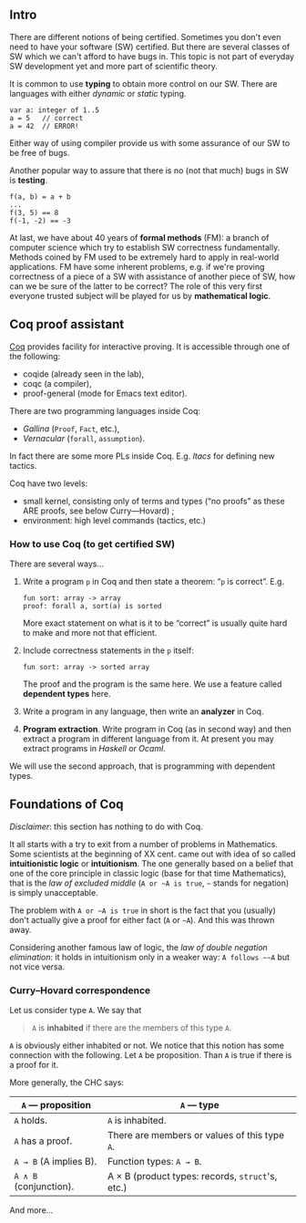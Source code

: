 ## Intro

There are different notions of being certified. Sometimes you don't even need
to have your software (SW) certified. But there are several classes of 
SW which we can't afford to
have bugs in. This topic is not part of everyday SW development yet
and more part of scientific theory.

It is common to use **typing** to obtain more control on our SW. There are 
languages with either _dynamic_ or _static_ typing.

    var a: integer of 1..5
    a = 5   // correct
    a = 42  // ERROR!

Either way of using compiler provide us with some assurance of our SW to be free
of bugs.

Another popular way to assure that there is no (not that much) bugs in SW is
**testing**.
    
    f(a, b) = a + b
    ...
    f(3, 5) == 8
    f(-1, -2) == -3

At last, we have about 40 years of **formal methods** (FM): a branch of computer
science which try to establish SW correctness fundamentally. Methods coined by
FM used to be extremely hard to apply in real-world applications. FM have some 
inherent problems, e.g. if we're proving correctness of a piece of a SW with
assistance of another piece of SW, how can we be sure of the latter to be 
correct? The role of this very first everyone trusted subject will be played for
us by **mathematical logic**.

## Coq proof assistant

[Coq](http://coq.inria.fr/) provides facility for interactive proving. It is 
accessible through one of the following:

*   coqide (already seen in the lab),
*   coqc (a compiler),
*   proof-general (mode for Emacs text editor).

There are two programming languages inside Coq:

*   _Gallina_ (`Proof`, `Fact`, etc.), 
*   _Vernacular_ (`forall`, `assumption`).

In fact there are some more PLs inside Coq. E.g. _ltacs_ for defining new tactics.

Coq have two levels:

*   small kernel, consisting only of terms and types
    (“no proofs” as these ARE proofs, see below Curry—Hovard) ;
*   environment: high level commands (tactics, etc.)

### How to use Coq (to get certified SW)

There are several ways…

1.  Write a program `p` in Coq and then state a theorem: “`p` is correct”. E.g.
    
        fun sort: array -> array
        proof: forall a, sort(a) is sorted
        
    More exact statement on what is it to be “correct” is usually quite
    hard to make and more not that efficient. 
    
2.  Include correctness statements in the `p` itself:

        fun sort: array -> sorted array
        
    The proof and the program is the same here. We use a feature called
    **dependent types** here.
    
3.  Write a program in any language, then write an **analyzer** in Coq.

4.  **Program extraction**. Write program in Coq (as in second way) and then
    extract a program in different language from it. At present you may 
    extract programs in _Haskell_ or _Ocaml_.

We will use the second approach, that is programming with dependent types.

## Foundations of Coq

_Disclaimer_: this section has nothing to do with Coq.

It all starts with a try to exit from a number of problems in Mathematics.
Some scientists at the beginning of XX cent. came out with idea of so called
**intuitionistic logic** or **intuitionism**. The one generally based on a 
belief that one of the core principle in classic logic (base for that time 
Mathematics), that is the _law of excluded middle_ (`A or ~A is true`, `~` 
stands for negation) is simply unacceptable.

The problem with `A or ~A is true` in short is the 
fact that you (usually) don't actually give a proof for either fact (`A` or
`~A`). And this was thrown away.

Considering another famous law of logic, the 
_law of double negation elimination_: it holds in intuitionism only in a weaker
way: `A follows ~~A` but not vice versa.

### Curry–Hovard correspondence

Let us consider type `A`. We say that

> `A` is **inhabited** if there are the members of this type `A`.

`A` is obviously either inhabited or not. We notice that this notion has some 
connection with the following. Let `A` be proposition. Than `A` is true if there 
is a proof for it.

More generally, the CHC says:

`A` — proposition       |     `A` — type
------------------------|-------------------------------------------------
`A` holds.              | `A` is inhabited.
`A` has a proof.        | There are members or values of this type `A`.
`A → B` (A implies B).  | Function types: `A → B`.
`A ∧ B` (conjunction).  | A × B (product types: records, `struct`'s, etc.)

And more…


